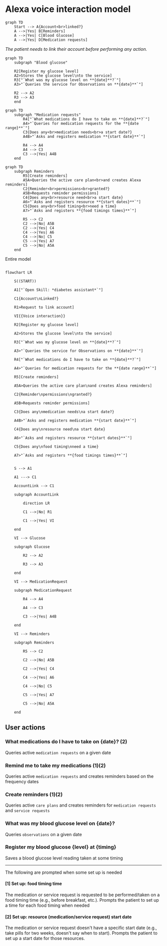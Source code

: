 # Alexa voice interaction model

```mermaid
graph TD
    Start --> A{Account<br>linked?}
    A -->|Yes| B[Reminders]
    A -->|Yes| C[Blood Glucose]
    A -->|Yes| D[Medication requests]
```

_The patient needs to link their account before performing any action._

```mermaid
graph TD
    subgraph "Blood glucose"
    
    R2[Register my glucose level]
    A2>Stores the glucose level\nto the service]
    R3["`What was my glucose level on **{date}**?`"]
    A3>"`Queries the service for Observations on **{date}**`"]
    
    R2 --> A2
    R3 --> A3
    end
```

```mermaid
graph TD
    subgraph "Medication requests"
        R4["`What medications do I have to take on **{date}**?`"]
        A4>"`Queries for medication requests for the **{date range}**`"]
        C3{Does any<br>medication needs<br>a start date?}
        A4B>"`Asks and registers medication **{start date}**`"]

        R4 --> A4
        A4 --> C3
        C3 -->|Yes| A4B
    end
```

```mermaid
graph TD
    subgraph Reminders
        R5[Create reminders]
        A5A>Queries the active care plan<br>and creates Alexa reminders]
        C2{Reminder<br>permissions<br>granted?}
        A5B>Requests reminder permissions]
        C4{Does any<br>resource need<br>a start date}
        A6>"`Asks and registers resource **{start dates}**`"]
        C5{Does any<br>food timing<br>need a time}
        A7>"`Asks and registers **{food timings times}**`"]

        R5 --> C2
        C2 -->|No| A5B
        C2 -->|Yes| C4
        C4 -->|Yes| A6
        C4 -->|No| C5
        C5 -->|Yes| A7
        C5 -->|No| A5A
    end
```

Entire model

```mermaid

flowchart LR

    S((START))

    A1["`Open Skill: *diabetes assistant*`"]

    C1{Account\nLinked?}

    R1>Request to link account]

    VI{{Voice interaction}}

    R2[Register my glucose level]

    A2>Stores the glucose level\nto the service]

    R3["`What was my glucose level on **{date}**?`"]

    A3>"`Queries the service for Observations on **{date}**`"]

    R4["`What medications do I have to take on **{date}**?`"]

    A4>"`Queries for medication requests for the **{date range}**`"]

    R5[Create reminders]

    A5A>Queries the active care plan\nand creates Alexa reminders]

    C2{Reminder\npermissions\ngranted?}

    A5B>Requests reminder permissions]

    C3{Does any\nmedication needs\na start date?}

    A4B>"`Asks and registers medication **{start date}**`"]

    C4{Does any\nresource need\na start date}

    A6>"`Asks and registers resource **{start dates}**`"]

    C5{Does any\nfood timing\nneed a time}

    A7>"`Asks and registers **{food timings times}**`"]

    
    S --> A1

    A1 ---> C1

    AccountLink --> C1

    subgraph AccountLink

        direction LR

        C1 -->|No| R1

        C1 -->|Yes| VI

    end

    VI --> Glucose

    subgraph Glucose

        R2 --> A2

        R3 --> A3

    end

    VI --> MedicationRequest

    subgraph MedicationRequest

        R4 --> A4

        A4 --> C3

        C3 -->|Yes| A4B

    end

    VI --> Reminders

    subgraph Reminders

        R5 --> C2

        C2 -->|No| A5B

        C2 -->|Yes| C4

        C4 -->|Yes| A6

        C4 -->|No| C5

        C5 -->|Yes| A7

        C5 -->|No| A5A

    end

```

## User actions

### What medications do I have to take on {date}? (2)

Queries active `medication requests` on a given date

### Remind me to take my medications (1)(2)

Queries active `medication requests` and creates reminders based on the frequency dates

### Create reminders (1)(2)

Queries active `care plans` and creates reminders for `medication requests` and `service requests`

### What was my blood glucose level on {date}?

Queries `observations` on a given date

### Register my blood glucose {level} at {timing}

Saves a blood glucose level reading taken at some timing 

---

The following are prompted when some set up is needed

#### [1] Set up: food timing time

The medication or service request is requested to be performed/taken on a food timing time (e.g., before breakfast, etc.). Prompts the patient to set up a time for each food timing when needed

#### [2] Set up: resource (medication/service request) start date

The medication or service request doesn't have a specific start date (e.g., take pills for two weeks, doesn't say when to start). Prompts the patient to set up a start date for those resources.
